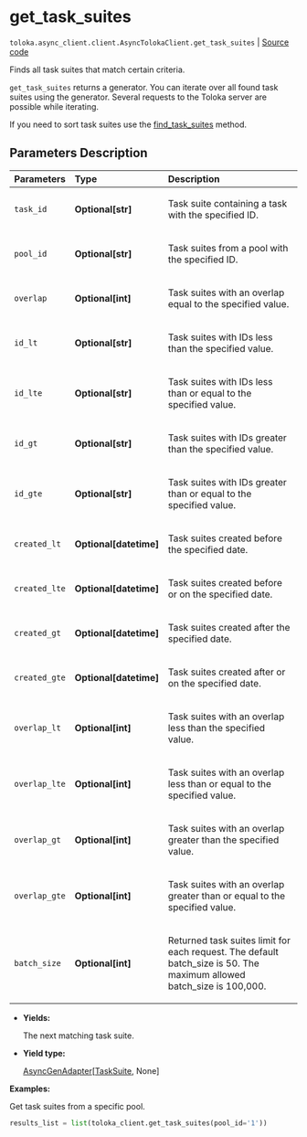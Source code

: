 # get_task_suites
`toloka.async_client.client.AsyncTolokaClient.get_task_suites` | [Source code](https://github.com/Toloka/toloka-kit/blob/v1.2.0/src/client/__init__.py#L0)

Finds all task suites that match certain criteria.


`get_task_suites` returns a generator. You can iterate over all found task suites using the generator. Several requests to the Toloka server are possible while iterating.

If you need to sort task suites use the [find_task_suites](toloka.client.TolokaClient.find_task_suites.md) method.

## Parameters Description

| Parameters | Type | Description |
| :----------| :----| :-----------|
`task_id`|**Optional\[str\]**|<p>Task suite containing a task with the specified ID.</p>
`pool_id`|**Optional\[str\]**|<p>Task suites from a pool with the specified ID.</p>
`overlap`|**Optional\[int\]**|<p>Task suites with an overlap equal to the specified value.</p>
`id_lt`|**Optional\[str\]**|<p>Task suites with IDs less than the specified value.</p>
`id_lte`|**Optional\[str\]**|<p>Task suites with IDs less than or equal to the specified value.</p>
`id_gt`|**Optional\[str\]**|<p>Task suites with IDs greater than the specified value.</p>
`id_gte`|**Optional\[str\]**|<p>Task suites with IDs greater than or equal to the specified value.</p>
`created_lt`|**Optional\[datetime\]**|<p>Task suites created before the specified date.</p>
`created_lte`|**Optional\[datetime\]**|<p>Task suites created before or on the specified date.</p>
`created_gt`|**Optional\[datetime\]**|<p>Task suites created after the specified date.</p>
`created_gte`|**Optional\[datetime\]**|<p>Task suites created after or on the specified date.</p>
`overlap_lt`|**Optional\[int\]**|<p>Task suites with an overlap less than the specified value.</p>
`overlap_lte`|**Optional\[int\]**|<p>Task suites with an overlap less than or equal to the specified value.</p>
`overlap_gt`|**Optional\[int\]**|<p>Task suites with an overlap greater than the specified value.</p>
`overlap_gte`|**Optional\[int\]**|<p>Task suites with an overlap greater than or equal to the specified value.</p>
`batch_size`|**Optional\[int\]**|<p>Returned task suites limit for each request. The default batch_size is 50. The maximum allowed batch_size is 100,000.</p>

* **Yields:**

  The next matching task suite.

* **Yield type:**

  [AsyncGenAdapter](toloka.util.async_utils.AsyncGenAdapter.md)\[[TaskSuite](toloka.client.task_suite.TaskSuite.md), None\]

**Examples:**

Get task suites from a specific pool.

```python
results_list = list(toloka_client.get_task_suites(pool_id='1'))
```
